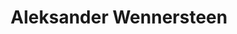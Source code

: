 ---
title: Aleksander Wennersteen
email: aleksander@tramitit.com
image: "/images/aleksander-wennersteen.webp"
description: this is meta description
social:
  - name: github
    icon: fa-brands fa-github
    link: https://github.com/awennersteen

  - name: twitter
    icon: fa-brands fa-twitter
    link: https://x.com/AWennersteen

  - name: linkedin
    icon: fa-brands fa-linkedin
    link: https://www.linkedin.com/in/awennersteen/
---